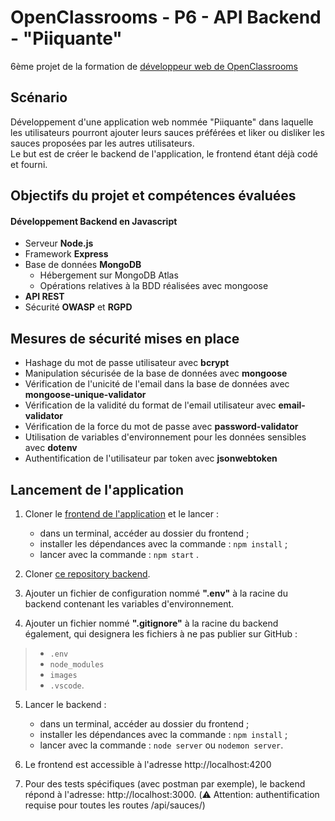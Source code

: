 # OpenClassrooms - P6 - API Backend - "Piiquante"

6ème projet de la formation de [développeur web de OpenClassrooms](https://openclassrooms.com/fr/paths/185-developpeur-web)

## Scénario

Développement d'une application web nommée "Piiquante" dans laquelle les utilisateurs pourront ajouter leurs sauces préférées et liker ou disliker les sauces proposées par les autres utilisateurs.  
Le but est de créer le backend de l'application, le frontend étant déjà codé et fourni.

## Objectifs du projet et compétences évaluées
#### Développement Backend en Javascript

- Serveur **Node.js**
- Framework **Express**
- Base de données **MongoDB**
  - Hébergement sur MongoDB Atlas
  - Opérations relatives à la BDD réalisées avec mongoose
- **API REST**
- Sécurité **OWASP** et **RGPD**

## Mesures de sécurité mises en place

- Hashage du mot de passe utilisateur avec **bcrypt**
- Manipulation sécurisée de la base de données avec **mongoose**
- Vérification de l'unicité de l'email dans la base de données avec **mongoose-unique-validator**
- Vérification de la validité du format de l'email utilisateur avec **email-validator**
- Vérification de la force du mot de passe avec **password-validator**
- Utilisation de variables d'environnement pour les données sensibles avec **dotenv**
- Authentification de l'utilisateur par token avec **jsonwebtoken**


## Lancement de l'application

1. Cloner le [frontend  de l'application](https://github.com/OpenClassrooms-Student-Center/Web-Developer-P6) et le lancer : 
   - dans un terminal, accéder au dossier du frontend ;
   - installer les dépendances avec la commande : `npm install` ;
   - lancer avec la commande : `npm start` .
      
2. Cloner [ce repository backend](https://github.com/Blackophelie/P6-OC-Dev-Web-Piiquante.git).

3. Ajouter un fichier de configuration nommé **".env"** à la racine du backend contenant les variables d'environnement.

4. Ajouter un fichier nommé **".gitignore"** à la racine du backend également, qui designera les fichiers à ne pas publier sur GitHub : 
 >- `.env`
 >- `node_modules`
 >- `images`
 >- `.vscode`.

5. Lancer le backend :
   - dans un terminal, accéder au dossier du frontend ;
   - installer les dépendances avec la commande : `npm install` ;
   - lancer avec la commande : `node server` ou `nodemon server`.

6. Le frontend est accessible à l'adresse http://localhost:4200

7. Pour des tests spécifiques (avec postman par exemple), le backend répond à l'adresse: http://localhost:3000.
(:warning: Attention: authentification requise pour toutes les routes /api/sauces/)